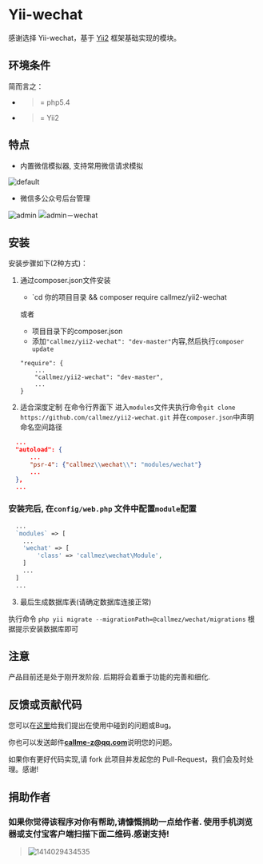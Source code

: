 
Yii-wechat
==========

感谢选择 Yii-wechat，基于 [Yii2](https://github.com/yiisoft/yii2) 框架基础实现的模块。

环境条件
-------
简而言之：

- >= php5.4
- >= Yii2

特点
---
  - 内置微信模拟器, 支持常用微信请求模拟

![default](https://cloud.githubusercontent.com/assets/1625891/4747720/f8927018-5a60-11e4-8e07-d4415f798426.png)

  - 微信多公众号后台管理

![admin](https://cloud.githubusercontent.com/assets/1625891/5060399/706aa818-6d8e-11e4-8423-ccfe01330293.png)
![admin－wechat](https://cloud.githubusercontent.com/assets/1625891/5060522/1da613f8-6d96-11e4-8653-2b544cac952a.jpg)

安装
---

安装步骤如下(2种方式)：

1. 通过composer.json文件安装
   - `cd 你的项目目录 && composer require callmez/yii2-wechat

   或者

   - 项目目录下的composer.json
   - 添加`"callmez/yii2-wechat": "dev-master"`内容,然后执行`composer update`
    ```
    "require": {
        ...
        "callmez/yii2-wechat": "dev-master",
        ...
    }
    ```
    
2. 适合深度定制 在命令行界面下 进入`modules`文件夹执行命令`git clone https://github.com/callmez/yii2-wechat.git` 并在`composer.json`中声明命名空间路径
  ```json
    ...
    "autoload": {
        ...
        "psr-4": {"callmez\\wechat\\": "modules/wechat"}
        ...
    },
    ...
  ```

### 安装完后, 在`config/web.php` 文件中配置`module`配置

```php
  ...
  `modules` => [
    ...
    'wechat' => [
        'class' => 'callmez\wechat\Module',
    ]
    ...
  ]
  ...
```

3. 最后生成数据库表(请确定数据库连接正常)

  执行命令 `php yii migrate --migrationPath=@callmez/wechat/migrations` 根据提示安装数据库即可

注意
----
产品目前还是处于刚开发阶段. 后期将会着重于功能的完善和细化.

反馈或贡献代码
------------
您可以在[这里](https://github.com/callmez/yii2-wechat/issues)给我们提出在使用中碰到的问题或Bug。

你也可以发送邮件**callme-z@qq.com**说明您的问题。

如果你有更好代码实现,请 fork 此项目并发起您的 Pull-Request，我们会及时处理。感谢!

捐助作者 
-------

### 如果你觉得该程序对你有帮助,请慷慨捐助一点给作者. 使用手机浏览器或支付宝客户端扫描下面二维码.感谢支持!

> ![1414029434535](https://cloud.githubusercontent.com/assets/1625891/4747223/85530962-5a58-11e4-8665-f408c9783dd0.jpg)
